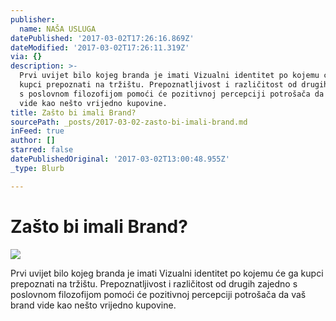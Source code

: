 ```yaml
---
publisher:
  name: NAŠA USLUGA
datePublished: '2017-03-02T17:26:16.869Z'
dateModified: '2017-03-02T17:26:11.319Z'
via: {}
description: >-
  Prvi uvijet bilo kojeg branda je imati Vizualni identitet po kojemu će ga
  kupci prepoznati na tržištu. Prepoznatljivost i različitost od drugih zajedno
  s poslovnom filozofijom pomoći će pozitivnoj percepciji potrošača da vaš brand
  vide kao nešto vrijedno kupovine.
title: Zašto bi imali Brand?
sourcePath: _posts/2017-03-02-zasto-bi-imali-brand.md
inFeed: true
author: []
starred: false
datePublishedOriginal: '2017-03-02T13:00:48.955Z'
_type: Blurb

---
```

# Zašto bi imali Brand?
![](https://the-grid-user-content.s3-us-west-2.amazonaws.com/287c3555-1367-476b-82b6-6bb3802785c3.jpg)

Prvi uvijet bilo kojeg branda je imati Vizualni identitet po kojemu će ga kupci prepoznati na tržištu. Prepoznatljivost i različitost od drugih zajedno s poslovnom filozofijom pomoći će pozitivnoj percepciji potrošača da vaš brand vide kao nešto vrijedno kupovine.